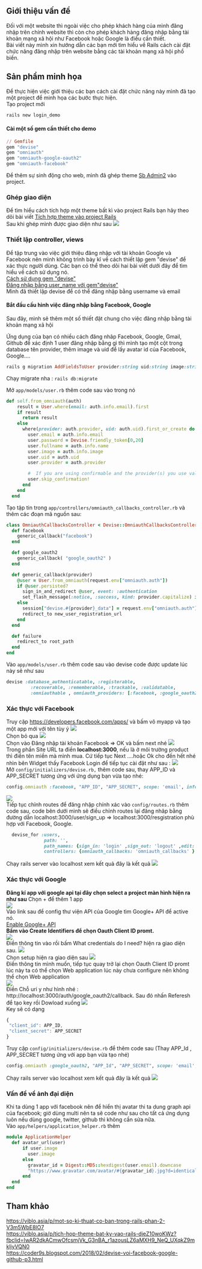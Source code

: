 ## Giới thiệu vấn đề
Đối với một website thì ngoài việc cho phép khách hàng của mình đăng nhập trên chính website thì còn cho phép khách hàng đăng nhập bằng tài khoản mạng xã hội như Facebook hoặc Google là điều cần thiết. <br>
Bài viết này mình xin hướng dẫn các bạn mới tìm hiểu về Rails cách cài đặt chức năng đăng nhập trên website bằng các tài khoản mạng xã hội phổ biến. 
## Sản phẩm minh họa
Để thực hiện việc giới thiệu các bạn cách cài đặt chức năng này mình đã tạo một project để minh họa các bước thực hiện. <br>
Tạo project mới  <br>
```ruby
rails new login_demo
```
#### Cài một số gem cần thiết cho demo
```ruby
// Gemfile
gem "devise"
gem "omniauth"
gem "omniauth-google-oauth2"
gem "omniauth-facebook"
```
Để thêm sự sinh động cho web, mình đã ghép theme [Sb Admin2](https://startbootstrap.com/themes/sb-admin-2/) vào project. 
### Ghép giao diện
Để tìm hiểu cách tích hợp một theme bất kì vào project Rails bạn hãy theo dõi bài viết 
[Tích hợp theme vào project Rails](https://viblo.asia/p/tich-hop-theme-bat-ky-vao-rails-djeZ10woKWz?fbclid=IwAR2dkACmwOfcsmjVk_G3nBA_r1azousLZ6aMXH9_NeQ_UXqkZ9mkljyVQN0)<br>
Sau khi ghép mình được giao diện như sau
![](https://images.viblo.asia/e262846b-b44c-41fc-bb59-23709c3704d8.PNG)
### Thiết lập controller, views
Để tập trung vào việc giới thiệu đăng nhập với tài khoản Google và Facebook nên mình không trình bày kĩ về cách thiết lập gem "devise" để xác thực người dùng. Các bạn có thể theo dõi hai bài viết dưới đây để tìm hiểu về cách sử dụng nó. <br>
[Cách sử dụng gem "devise"](https://viblo.asia/p/cach-su-dung-gem-devise-bWrZng8Ylxw)<br>
[Đăng nhập bằng user_name với gem"devise"](https://viblo.asia/p/mot-so-ki-thuat-co-ban-trong-rails-phan-2-V3m5WbE8lO7)<br>
Mình đã thiết lập devise để có thể đăng nhập bằng username và email<br>
#### Bắt đầu cấu hình việc đăng nhập bằng Facebook, Google
Sau đây, mình sẽ thêm một số thiết đặt chung cho việc đăng nhập bằng tài khoản mạng xã hội <br>

Ứng dụng của bạn có nhiều cách đăng nhâp Facebook, Google, Gmail, Github để xác định 1 user đăng nhập bằng gì thì mình tạo một cột trong database tên provider, thêm image và uid để lấy avatar id của Facebook, Google....<br>
```ruby
rails g migration AddFieldsToUser provider:string uid:string image:string
```
Chạy migrate nha : `rails db:migrate`<br>

Mở `app/models/user.rb` thêm code sau vào trong nó 
```ruby
def self.from_omniauth(auth)
    result = User.where(email: auth.info.email).first
    if result
      return result
    else
      where(provider: auth.provider, uid: auth.uid).first_or_create do |user|
        user.email = auth.info.email
        user.password = Devise.friendly_token[0,20]
        user.fullname = auth.info.name
        user.image = auth.info.image
        user.uid = auth.uid
        user.provider = auth.provider

        #  If you are using confirmable and the provider(s) you use validate emails
        user.skip_confirmation!
      end
    end
  end
```
Tạo tập tin trong `app/controllers/omniauth_callbacks_controller.rb` và thêm các đoạn mã nguồn sau: 
```ruby
class OmniauthCallbacksController < Devise::OmniauthCallbacksController
  def facebook
    generic_callback("facebook")
  end

  def google_oauth2
    generic_callback( "google_oauth2" )
  end

  def generic_callback(provider)
    @user = User.from_omniauth(request.env["omniauth.auth"])
    if @user.persisted?
      sign_in_and_redirect @user, event: :authentication
      set_flash_message(:notice, :success, kind: provider.capitalize) if is_navigational_format?
    else
      session["devise.#{provider}_data"] = request.env["omniauth.auth"].except("extra")
      redirect_to new_user_registration_url
    end
  end

  def failure
    redirect_to root_path
  end
end
```
Vào `app/models/user.rb` thêm code sau vào devise code được update lúc này sẽ như sau
```ruby
devise :database_authenticatable, :registerable,
         :recoverable, :rememberable, :trackable, :validatable,
         :omniauthable , omniauth_providers: [:facebook, :google_oauth2]
```
### Xác thực với Facebook
Truy cập https://developers.facebook.com/apps/ và bấm vô myapp và tạo một app mới với tên tùy ý
![](https://images.viblo.asia/e94f7966-c8ac-4c5b-9204-a1266b2100be.PNG)<br>
Chọn bỏ qua
![](https://images.viblo.asia/433a92a7-db59-47d2-af41-715fc9939ba8.PNG)<br>
Chọn vào Đăng nhập tài khoản Facebook => OK và bấm next nhé
![](https://images.viblo.asia/0301591d-066b-4a49-ad56-97cd5d61ef40.PNG)<br>
Trong phần Site URL ta điền **localhost:3000**, nếu là ở môi trường product thì điền tên miền mà mình mua.
Cứ tiếp tục Next ....hoặc Ok cho đến hết nhé nhìn bên Widget thấy Facebook Login để tiếp tục cài đặt như sau :
![](https://images.viblo.asia/aae61b10-b0ae-4d9e-a73f-b0d1a7c8d891.PNG)<br>
Mở  `config/initializers/devise.rb,` thêm code sau, thay APP_ID và APP_SECRET  tương ứng với ứng dụng bạn vừa tạo nhé:
```ruby
config.omniauth :facebook, "APP_ID", "APP_SECRET", scope: 'email', info_fields: 'email,name'
```
![](https://images.viblo.asia/8aa5a3ea-2ba3-4dd7-a975-0b9d090ea1b5.PNG)<br>
Tiếp tục chỉnh routes để đăng nhập chính xác vào `config/routes.rb`  thêm code sau, code bên dưới mình sẽ điều chỉnh routes lại đăng nhâp bằng đường dẫn localhost:3000/user/sign_up => localhost:3000/resgistration phù hợp với Facebook, Google.
```ruby
  devise_for :users,
              path: '',
              path_names: {sign_in: 'login' ,sign_out: 'logout' ,edit: 'profile',sign_up: 'resgistration'},
              controllers: {omniauth_callbacks: 'omniauth_callbacks' }
```
Chạy rails server vào localhost xem kết quả đây là kết quả
![](https://images.viblo.asia/ae107ca5-a769-4b36-a905-0f6863150665.PNG)
### Xác thực với Google
**Đăng kí app với google api tại đây chọn select a project màn hình hiện ra như sau** Chọn + để thêm 1 app <br>
![](https://images.viblo.asia/e42cbfc9-c075-4edf-a4eb-23ce0e6ac860.PNG)<br>
Vào link sau để config thư viện API của Google tìm Google+ API để active nó. <br>
[Enable Google+ API](https://console.developers.google.com/apis/library/plus.googleapis.com?q=google%2B%20api&id=98f0e0cd-7dc7-469a-baac-d5ed9a99e403&project=bloggerairbnb1&authuser=0)<br>
**Bấm vào Create Identifiers để chọn Oauth Client ID promt.**<br>
![](https://images.viblo.asia/8316a33f-4e0a-4082-b6a7-e654b981b386.PNG)<br>
Điền thông tin vào rồi bấm What credentials do I need? hiện ra giao diện sau.
![](https://images.viblo.asia/a12c28eb-bc7d-4682-a1c4-df8e03ff20b3.PNG)<br>
Chọn setup hiện ra giao diện sau
![](https://images.viblo.asia/3bd42ea0-275f-4d1a-9f83-f2decf330b66.PNG)<br>
Điền thông tin mình muốn, tiếp tục quay trở lại chọn Oauth Client ID promt lúc này ta có thể chọn Web application lúc này chưa configure nên không thể chọn Web application<br>
![](https://images.viblo.asia/f696af2b-95dd-43f3-b93f-b989595dd437.PNG)<br>
Điền Chỗ uri y như hình nhé  :
http://localhost:3000/auth/google_oauth2/callback. Sau đó nhấn Referesh để tạo key rồi Dowload xuống
![](https://images.viblo.asia/6400157a-ee22-45c7-83b1-b37dd45d5957.PNG)<br>
Key sẽ có dạng
```js
{
 "client_id": APP_ID,
 "client_secret": APP_SECRET
}
```
Truy cập `config/initializers/devise.rb` để thêm code sau (Thay APP_Id , APP_SECRET tương ứng với app bạn vừa tạo nhé)
```ruby
config.omniauth :google_oauth2, "APP_Id", "APP_SECRET", scope: 'email', info_fields: 'email,
```
Chạy rails server vào localhost xem kết quả đây là kết quả
![](https://images.viblo.asia/55053448-f3d0-46a0-bf49-ccdf024f8e41.PNG)
### Vấn đề về ảnh đại diện
Khi ta dùng 1 app với facebook nên để hiển thị avatar thi ta dung graph api của facebook; giờ dùng multi nên ta sẽ code như sau cho tất cả ứng dụng luôn nếu dùng google, twitter, github thì không cần sửa nữa.<br>
Vào `app/helpers/application_helper.rb` thêm
```ruby
module ApplicationHelper
  def avatar_url(user)
      if user.image
        user.image
      else
        gravatar_id = Digest::MD5::hexdigest(user.email).downcase
        "https://www.gravatar.com/avatar/#{gravatar_id}.jpg?d=identical&s=150"
      end
  end
end
```
## Tham khảo
https://viblo.asia/p/mot-so-ki-thuat-co-ban-trong-rails-phan-2-V3m5WbE8lO7 <br>
https://viblo.asia/p/tich-hop-theme-bat-ky-vao-rails-djeZ10woKWz?fbclid=IwAR2dkACmwOfcsmjVk_G3nBA_r1azousLZ6aMXH9_NeQ_UXqkZ9mkljyVQN0<br>
https://coder9s.blogspot.com/2018/02/devise-voi-facebook-google-github-p3.html
